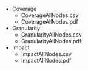 - Coverage
  - CoverageAllNodes.csv
  - CoverageAllNodes.pdf
- Granularity
  - GranularityAllNodes.csv
  - GranularityAllNodes.pdf
- Impact
  - ImpactAllNodes.csv
  - ImpactAllNodes.pdf
